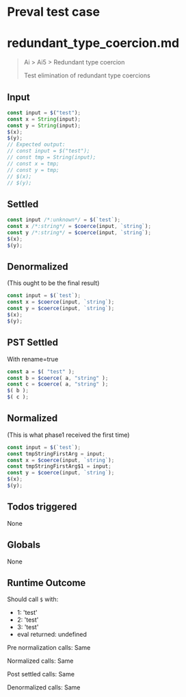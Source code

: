 # Preval test case

# redundant_type_coercion.md

> Ai > Ai5 > Redundant type coercion
>
> Test elimination of redundant type coercions

## Input

`````js filename=intro
const input = $("test");
const x = String(input);
const y = String(input);
$(x);
$(y);
// Expected output:
// const input = $("test");
// const tmp = String(input);
// const x = tmp;
// const y = tmp;
// $(x);
// $(y);
`````


## Settled


`````js filename=intro
const input /*:unknown*/ = $(`test`);
const x /*:string*/ = $coerce(input, `string`);
const y /*:string*/ = $coerce(input, `string`);
$(x);
$(y);
`````


## Denormalized
(This ought to be the final result)

`````js filename=intro
const input = $(`test`);
const x = $coerce(input, `string`);
const y = $coerce(input, `string`);
$(x);
$(y);
`````


## PST Settled
With rename=true

`````js filename=intro
const a = $( "test" );
const b = $coerce( a, "string" );
const c = $coerce( a, "string" );
$( b );
$( c );
`````


## Normalized
(This is what phase1 received the first time)

`````js filename=intro
const input = $(`test`);
const tmpStringFirstArg = input;
const x = $coerce(input, `string`);
const tmpStringFirstArg$1 = input;
const y = $coerce(input, `string`);
$(x);
$(y);
`````


## Todos triggered


None


## Globals


None


## Runtime Outcome


Should call `$` with:
 - 1: 'test'
 - 2: 'test'
 - 3: 'test'
 - eval returned: undefined

Pre normalization calls: Same

Normalized calls: Same

Post settled calls: Same

Denormalized calls: Same
